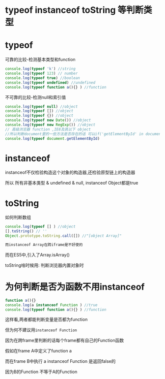# typeof instanceof toString 等判断类型

# typeof 

可靠的比较-检测基本类型和function

```javascript
console.log(typeof 'k') //string
console.log(typeof 123) // number
console.log(typeof true) //boolean
console.log(typeof undefined) //undefined
console.log(typeof function a(){} ) //function
```

不可靠的比较-检测null和索引值

```javascript
console.log(typeof null) //object
console.log(typeof []) //object
console.log(typeof {}) //object
console.log(typeof new Date()) //object
console.log(typeof new RegExp()) //object
// 高级浏览器 function ,IE8及其以下 object
//所以判断document里的一些方法是否存在的话 可以if('getElementById' in document)
console.log(typeof document.getElementById) 

```

# instanceof 

instanceof不仅检验构造这个对象的构造器,还检验原型链上的构造器

所以 所有非基本类型 & undefined & null, instanceof Object都是true


# toString

如何判断数组

```javascript
console.log(typeof [] ) //object
[].toString() // ''
Object.prototype.toString.call([]) //"[object Array]"

而instanceof Array在跨iframe是不好使的
```
而在ES5中,引入了Array.isArray()

toString啥时候用: 判断浏览器内置对象时

# 为何判断是否为函数不用instanceof

```javascript
function a(){}
console.log(a instanceof Function ) //true
console.log(typeof function a(){} ) //function
```

这样看,两者都能判断变量是否都为function

但为何不建议用`instanceof Function`

因为在跨frame里判断的话每个frame都有自己的Function函数

假如在frame A中定义了function a

而在frame B中执行 a instanceof Function 是返回false的

因为B的Function 不等于A的Function



